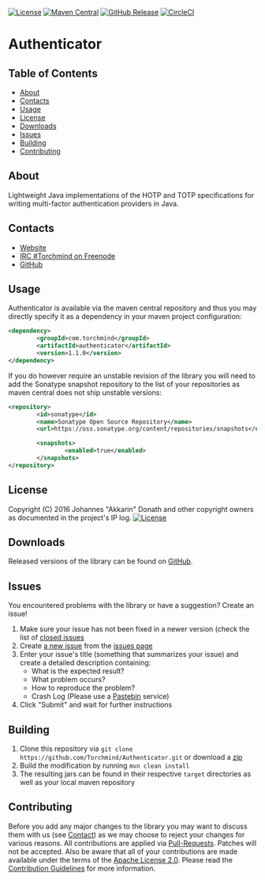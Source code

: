[![License](https://img.shields.io/github/license/Torchmind/Authenticator.svg?style=flat-square)](https://www.apache.org/licenses/LICENSE-2.0.txt)
[![Maven Central](https://img.shields.io/maven-central/v/com.torchmind/authenticator.svg?style=flat-square)](https://search.maven.org/#search%7Cga%7C1%7Cg%3Acom.torchmind%20a%3Aauthenticator)
[![GitHub Release](https://img.shields.io/github/release/Torchmind/Authenticator.svg?style=flat-square)](https://github.com/Torchmind/Authenticator/releases)
[![CircleCI](https://img.shields.io/circleci/project/github/Torchmind/Authenticator.svg?style=flat-square)](https://circleci.com/gh/Torchmind/Authenticator)

Authenticator
=============

Table of Contents
-----------------
* [About](#about)
* [Contacts](#contacts)
* [Usage](#usage)
* [License](#license)
* [Downloads](#downloads)
* [Issues](#issues)
* [Building](#building)
* [Contributing](#contributing)

About
-----

Lightweight Java implementations of the HOTP and TOTP specifications for writing multi-factor
authentication providers in Java.

Contacts
--------

* [Website](https://www.torchmind.com/open-source)
* [IRC #Torchmind on Freenode](http://webchat.freenode.net/?channels=%23Torchmind)
* [GitHub](https://github.com/Torchmind/Authenticator)

Usage
-----

Authenticator is available via the maven central repository and thus you may directly specify it as a dependency in your
maven project configuration:

```xml
<dependency>
        <groupId>com.torchmind</groupId>
        <artifactId>authenticator</artifactId>
        <version>1.1.0</version>
</dependency>
```

If you do however require an unstable revision of the library you will need to add the Sonatype snapshot repository to
the list of your repositories as maven central does not ship unstable versions:

```xml
<repository>
        <id>sonatype</id>
        <name>Sonatype Open Source Repository</name>
        <url>https://oss.sonatype.org/content/repositories/snapshots</url>

        <snapshots>
                <enabled>true</enabled>
        </snapshots>
</repository>
```

License
-------

Copyright (C) 2016 Johannes "Akkarin" Donath and other copyright owners as documented in the project's IP log.
[![License](https://img.shields.io/badge/License-Apache%202.0-blue.svg?style=flat-square)](https://www.apache.org/licenses/LICENSE-2.0.txt)

Downloads
---------

Released versions of the library can be found on [GitHub](https://github.com/Torchmind/Authenticator/releases).

Issues
------

You encountered problems with the library or have a suggestion? Create an issue!

1. Make sure your issue has not been fixed in a newer version (check the list of [closed issues](https://github.com/Torchmind/Authenticator/issues?q=is%3Aissue+is%3Aclosed)
1. Create [a new issue](https://github.com/Torchmind/Authenticator/issues/new) from the [issues page](https://github.com/Torchmind/Authenticator/issues)
1. Enter your issue's title (something that summarizes your issue) and create a detailed description containing:
   - What is the expected result?
   - What problem occurs?
   - How to reproduce the problem?
   - Crash Log (Please use a [Pastebin](http://www.pastebin.com) service)
1. Click "Submit" and wait for further instructions

Building
--------

1. Clone this repository via ```git clone https://github.com/Torchmind/Authenticator.git``` or download a [zip](https://github.com/Torchmind/Authenticator/archive/master.zip)
1. Build the modification by running ```mvn clean install```
1. The resulting jars can be found in their respective ```target``` directories as well as your local maven repository

Contributing
------------

Before you add any major changes to the library you may want to discuss them with us (see [Contact](#contact)) as
we may choose to reject your changes for various reasons. All contributions are applied via [Pull-Requests](https://help.github.com/articles/creating-a-pull-request).
Patches will not be accepted. Also be aware that all of your contributions are made available under the terms of the
[Apache License 2.0](https://www.apache.org/licenses/LICENSE-2.0.txt). Please read the [Contribution Guidelines](CONTRIBUTING.md)
for more information.
